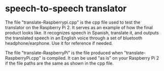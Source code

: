 # speech-to-speech translator

The file "translate-Raspberrypi.cpp" is the cpp file used to test the translator on the Raspberry Pi 2. It serves as an example of how the final product looks like. It recognizes speech in Spanish, translate it, and outputs the translated speech in an English voice through a set of bluetooth headphone/earphone. Use it for reference if needed.


The file "translate-RaspberryPi" is the file produced when "translate-RaspberryPi.cpp" is compiled. It can be used "as is" on your Raspberry Pi 2 if the file paths are the same as shown in the cpp file.
